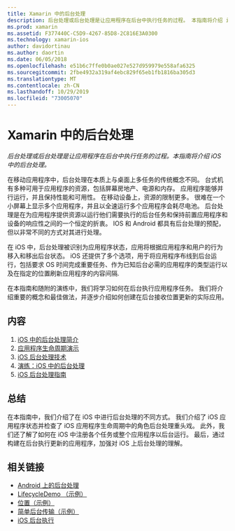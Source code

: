 ```yaml
---
title: Xamarin 中的后台处理
description: 后台处理或后台处理是让应用程序在后台中执行任务的过程。 本指南将介绍 iOS 中的后台处理。
ms.prod: xamarin
ms.assetid: F377440C-C5D9-4267-85D8-2C816E3A0300
ms.technology: xamarin-ios
author: davidortinau
ms.author: daortin
ms.date: 06/05/2018
ms.openlocfilehash: e51b6c7ffe0b0ae027e527d959979e558afa6325
ms.sourcegitcommit: 2fbe4932a319af4ebc829f65eb1fb1816ba305d3
ms.translationtype: MT
ms.contentlocale: zh-CN
ms.lasthandoff: 10/29/2019
ms.locfileid: "73005070"
---
```

# <a name="backgrounding-in-xamarinios"></a>Xamarin 中的后台处理

_后台处理或后台处理是让应用程序在后台中执行任务的过程。本指南将介绍 iOS 中的后台处理。_

在移动应用程序中，后台处理在本质上与桌面上多任务的传统概念不同。 台式机有多种可用于应用程序的资源，包括屏幕房地产、电源和内存。 应用程序能够并行运行，并且保持性能和可用性。 在移动设备上，资源的限制更多。 很难在一个小屏幕上显示多个应用程序，并且以全速运行多个应用程序会耗尽电池。 后台处理是在为应用程序提供资源以运行他们需要执行的后台任务和保持前置应用程序和设备的响应性之间的一个恒定的折衷。 IOS 和 Android 都具有后台处理的预配，但以非常不同的方式对其进行处理。

在 iOS 中，后台处理被识别为应用程序状态，应用将根据应用程序和用户的行为移入和移出后台状态。 iOS 还提供了多个选项，用于将应用程序布线到后台运行，包括要求 OS 时间完成重要任务、作为已知后台必需的应用程序的类型运行以及在指定的位置刷新应用程序的内容间隔.

在本指南和随附的演练中，我们将学习如何在后台执行应用程序任务。 我们将介绍重要的概念和最佳做法，并逐步介绍如何创建在后台接收位置更新的实际应用。

## <a name="contents"></a>内容

1. [iOS 中的后台处理简介](~/ios/app-fundamentals/backgrounding/introduction-to-backgrounding-in-ios.md)
1. [应用程序生命周期演示](~/ios/app-fundamentals/backgrounding/application-lifecycle-demo.md)
1. [iOS 后台处理技术](~/ios/app-fundamentals/backgrounding/ios-backgrounding-techniques/index.md)
1. [演练：iOS 中的后台处理](~/ios/app-fundamentals/backgrounding/ios-backgrounding-walkthroughs/index.md)
1. [iOS 后台处理指南](~/ios/app-fundamentals/backgrounding/ios-backgrounding-guidance.md)

## <a name="summary"></a>总结

在本指南中，我们介绍了在 iOS 中进行后台处理的不同方式。 我们介绍了 iOS 应用程序状态并检查了 iOS 应用程序生命周期中的角色后台处理重头戏。 此外，我们还了解了如何在 iOS 中注册各个任务或整个应用程序以后台运行。 最后，通过构建在后台执行更新的应用程序，加强对 iOS 上后台处理的理解。

## <a name="related-links"></a>相关链接

- [Android 上的后台处理](~/android/app-fundamentals/services/index.md)
- [LifecycleDemo （示例）](https://docs.microsoft.com/samples/xamarin/ios-samples/lifecycledemo)
- [位置（示例）](https://docs.microsoft.com/samples/xamarin/ios-samples/location)
- [简单后台传输（示例）](https://docs.microsoft.com/samples/xamarin/ios-samples/simplebackgroundtransfer)
- [iOS 后台执行](https://developer.apple.com/library/ios/documentation/iPhone/Conceptual/iPhoneOSProgrammingGuide/BackgroundExecution/BackgroundExecution.html)
